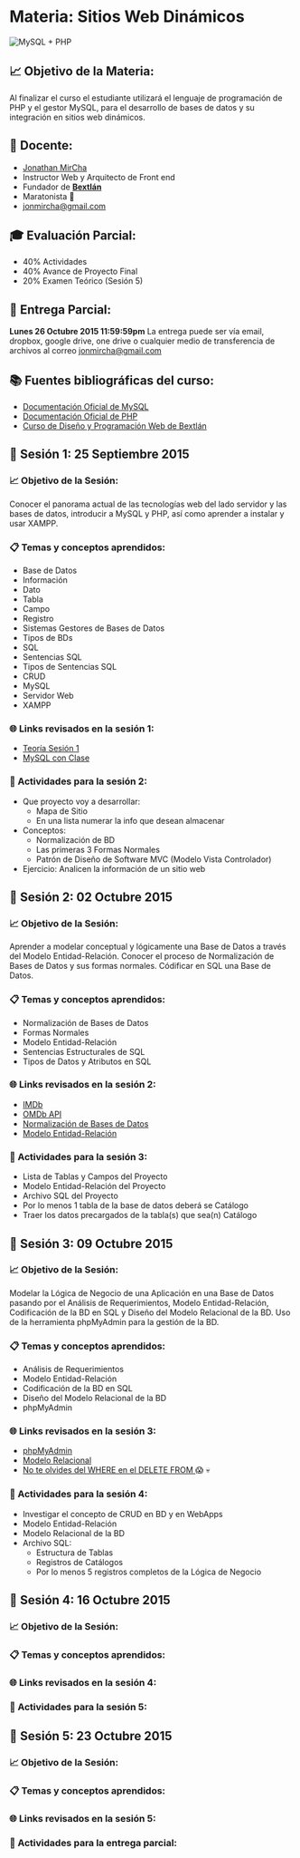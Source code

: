 # Materia: Sitios Web Dinámicos
![MySQL + PHP](http://bextlan.com/img/para-cursos/php-mysql.png)

## :chart_with_upwards_trend: Objetivo de la Materia:
Al finalizar el curso el estudiante utilizará el lenguaje de programación de PHP y el gestor MySQL, para el desarrollo de bases de datos y su integración en sitios web dinámicos.

## :bow: Docente:
* [Jonathan MirCha](http://jonmircha.com)
* Instructor Web y Arquitecto de Front end
* Fundador de **[Bextlán](http://bextlan.com)**
* Maratonista :runner:
* jonmircha@gmail.com

## :mortar_board: Evaluación Parcial:
* 40% Actividades
* 40% Avance de Proyecto Final
* 20% Examen Teórico (Sesión 5)
	
## :date: Entrega Parcial:
**Lunes 26 Octubre 2015 11:59:59pm**
La entrega puede ser vía email, dropbox, google drive, one drive o cualquier medio de transferencia de archivos al correo jonmircha@gmail.com

## :books: Fuentes bibliográficas del curso:
* [Documentación Oficial de MySQL](http://dev.mysql.com/doc/)
* [Documentación Oficial de PHP](http://php.net/manual/es/)
* [Curso de Diseño y Programación Web de Bextlán](http://bextlan.com/cursos/web/)


## :school: Sesión 1: 25 Septiembre 2015

### :chart_with_upwards_trend: Objetivo de la Sesión:
Conocer el panorama actual de las tecnologías web del lado servidor y las bases de datos, introducir a MySQL y PHP, así como aprender a instalar y usar XAMPP.

### :clipboard: Temas y conceptos aprendidos:
* Base de Datos
* Información
* Dato
* Tabla
* Campo
* Registro
* Sistemas Gestores de Bases de Datos
* Tipos de BDs
* SQL
* Sentencias SQL
* Tipos de Sentencias SQL
* CRUD
* MySQL
* Servidor Web
* XAMPP

### :globe_with_meridians: Links revisados en la sesión 1:
* [Teoría Sesión 1](http://bextlan.com/slides/servidor-web/)
* [MySQL con Clase](http://mysql.conclase.net/curso/index.php)

### :pencil: Actividades para la sesión 2:
* Que proyecto voy a desarrollar:
	* Mapa de Sitio
	* En una lista numerar la info que desean almacenar
* Conceptos:
	* Normalización de BD
	* Las primeras 3 Formas Normales
	* Patrón de Diseño de Software MVC (Modelo Vista Controlador)
* Ejercicio: Analicen la información de un sitio web


## :school: Sesión 2: 02 Octubre 2015

### :chart_with_upwards_trend: Objetivo de la Sesión:
Aprender a modelar conceptual y lógicamente una Base de Datos a través del Modelo Entidad-Relación. Conocer el proceso de Normalización de Bases de Datos y sus formas normales. Códificar en SQL una Base de Datos.

### :clipboard: Temas y conceptos aprendidos:
* Normalización de Bases de Datos
* Formas Normales
* Modelo Entidad-Relación
* Sentencias Estructurales de SQL
* Tipos de Datos y Atributos en SQL

### :globe_with_meridians: Links revisados en la sesión 2:
* [IMDb](http://www.imdb.com/)
* [OMDb API](http://www.omdbapi.com/)
* [Normalización de Bases de Datos](https://es.wikipedia.org/wiki/Normalizaci%C3%B3n_de_bases_de_datos)
* [Modelo Entidad-Relación](https://es.wikipedia.org/wiki/Modelo_entidad-relaci%C3%B3n)

### :pencil: Actividades para la sesión 3:
* Lista de Tablas y Campos del Proyecto
* Modelo Entidad-Relación del Proyecto
* Archivo SQL del Proyecto
* Por lo menos 1 tabla de la base de datos deberá se Catálogo
* Traer los datos precargados de la tabla(s) que sea(n) Catálogo


## :school: Sesión 3: 09 Octubre 2015

### :chart_with_upwards_trend: Objetivo de la Sesión:
Modelar la Lógica de Negocio de una Aplicación en una Base de Datos pasando por el Análisis de Requerimientos, Modelo Entidad-Relación, Codificación de la BD en SQL y Diseño del Modelo Relacional de la BD. Uso de la herramienta phpMyAdmin para la gestión de la BD. 

### :clipboard: Temas y conceptos aprendidos:
* Análisis de Requerimientos
* Modelo Entidad-Relación
* Codificación de la BD en SQL
* Diseño del Modelo Relacional de la BD
* phpMyAdmin

### :globe_with_meridians: Links revisados en la sesión 3:
* [phpMyAdmin](https://www.phpmyadmin.net/)
* [Modelo Relacional](https://es.wikipedia.org/wiki/Modelo_relacional)
* [No te olvides del WHERE en el DELETE FROM ](https://www.youtube.com/watch?v=i_cVJgIz_Cs) :scream: :skull:

### :pencil: Actividades para la sesión 4:
* Investigar el concepto de CRUD en BD y en WebApps
* Modelo Entidad-Relación
* Modelo Relacional de la BD
* Archivo SQL:
	* Estructura de Tablas
	* Registros de Catálogos
	* Por lo menos 5 registros completos de la Lógica de Negocio


## :school: Sesión 4: 16 Octubre 2015
### :chart_with_upwards_trend: Objetivo de la Sesión:
### :clipboard: Temas y conceptos aprendidos:
### :globe_with_meridians: Links revisados en la sesión 4:
### :pencil: Actividades para la sesión 5:

## :school: Sesión 5: 23 Octubre 2015
### :chart_with_upwards_trend: Objetivo de la Sesión:
### :clipboard: Temas y conceptos aprendidos:
### :globe_with_meridians: Links revisados en la sesión 5:
### :pencil: Actividades para la entrega parcial: